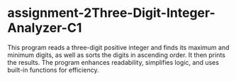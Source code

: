 # assignment-2Three-Digit-Integer-Analyzer-C1
This program reads a three-digit positive integer and finds its maximum and minimum digits, as well as sorts the digits in ascending order. It then prints the results. The program enhances readability, simplifies logic, and uses built-in functions for efficiency.
